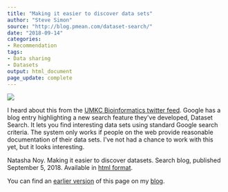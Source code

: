 ```yaml
---
title: "Making it easier to discover data sets"
author: "Steve Simon"
source: "http://blog.pmean.com/dataset-search/"
date: "2018-09-14"
categories:
- Recommendation
tags:
- Data sharing
- Datasets
output: html_document
page_update: complete
---
```


![](http://www.pmean.com/new-images/18/dataset-search01.png)

<!---More--->

I heard about this from the [UMKC Bioinformatics twitter feed][umk1]. Google has a blog entry highlighting a new search feature they've developed, Dataset Search. It lets you find interesting data sets using standard Google search criteria. The system only works if people on the web provide reasonable documentation of their data sets. I've not had a chance to work with this yet, but it looks interesting.

Natasha Noy. Making it easier to discover datasets. Search blog, published September 5, 2018. Available in [html format][noy1].

You can find an [earlier version][sim1] of this page on my [blog][sim2].

[sim1]: http://blog.pmean.com/dataset-search/
[sim2]: http://blog.pmean.com

[noy1]: https://www.blog.google/products/search/making-it-easier-discover-datasets/amp/
[umk1]: https://twitter.com/umkcbiomed?lang=en



